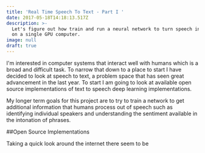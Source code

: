 ```yaml
---
title: 'Real Time Speech To Text - Part I '
date: 2017-05-18T14:18:13.517Z
description: >-
  Let's figure out how train and run a neural network to turn speech into text
  on a single GPU computer.
image: null
draft: true
---
```


I'm interested in computer systems that interact well with humans which is a broad and difficult task. To narrow that down to a place to start I have decided to look at speech to text, a problem space that has seen great advancement in the last year. To start I am going to look at available open source implementations of text to speech deep learning implementations.

My longer term goals for this project are to try to train a network to get additional information that humans process out of speech such as identifying individual speakers and understanding the sentiment available in the intonation of phrases.

##Open Source Implementations

Taking a quick look around the internet there seem to be 